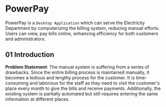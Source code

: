 # PowerPay
PowerPay is a `Desktop Application` which can serve the Electricity Department by computerizing the billing system, reducing manual efforts. Users can view, pay bills online, enhancing efficiency for both customers and administrators.

## 01 Introduction
**Problem Statement**: The manual system is suffering from a series of drawbacks. Since the entire billing process is maintained manually, it becomes a tedious and lengthy process for the customer. It is time-consuming and laborious for the staff as they need to visit the customer's place every month to give the bills and receive payments. Additionally, the existing system is partially automated but still requires entering the same information at different places.
